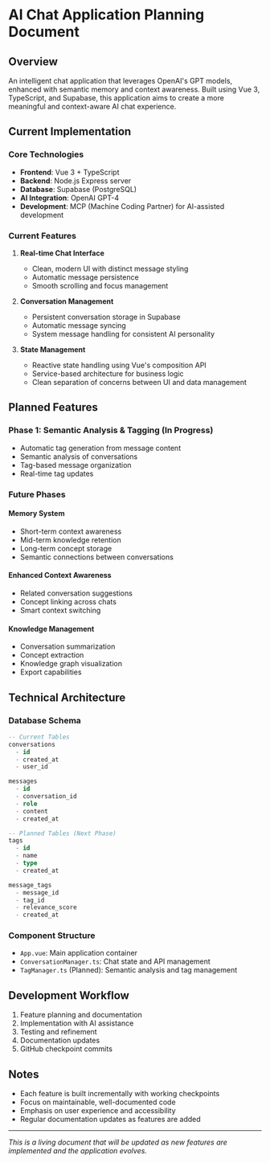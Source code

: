 # AI Chat Application Planning Document

## Overview

An intelligent chat application that leverages OpenAI's GPT models, enhanced with semantic memory and context awareness. Built using Vue 3, TypeScript, and Supabase, this application aims to create a more meaningful and context-aware AI chat experience.

## Current Implementation

### Core Technologies

- **Frontend**: Vue 3 + TypeScript
- **Backend**: Node.js Express server
- **Database**: Supabase (PostgreSQL)
- **AI Integration**: OpenAI GPT-4
- **Development**: MCP (Machine Coding Partner) for AI-assisted development

### Current Features

1. **Real-time Chat Interface**

   - Clean, modern UI with distinct message styling
   - Automatic message persistence
   - Smooth scrolling and focus management

2. **Conversation Management**

   - Persistent conversation storage in Supabase
   - Automatic message syncing
   - System message handling for consistent AI personality

3. **State Management**
   - Reactive state handling using Vue's composition API
   - Service-based architecture for business logic
   - Clean separation of concerns between UI and data management

## Planned Features

### Phase 1: Semantic Analysis & Tagging (In Progress)

- Automatic tag generation from message content
- Semantic analysis of conversations
- Tag-based message organization
- Real-time tag updates

### Future Phases

#### Memory System

- Short-term context awareness
- Mid-term knowledge retention
- Long-term concept storage
- Semantic connections between conversations

#### Enhanced Context Awareness

- Related conversation suggestions
- Concept linking across chats
- Smart context switching

#### Knowledge Management

- Conversation summarization
- Concept extraction
- Knowledge graph visualization
- Export capabilities

## Technical Architecture

### Database Schema

```sql
-- Current Tables
conversations
  - id
  - created_at
  - user_id

messages
  - id
  - conversation_id
  - role
  - content
  - created_at

-- Planned Tables (Next Phase)
tags
  - id
  - name
  - type
  - created_at

message_tags
  - message_id
  - tag_id
  - relevance_score
  - created_at
```

### Component Structure

- `App.vue`: Main application container
- `ConversationManager.ts`: Chat state and API management
- `TagManager.ts` (Planned): Semantic analysis and tag management

## Development Workflow

1. Feature planning and documentation
2. Implementation with AI assistance
3. Testing and refinement
4. Documentation updates
5. GitHub checkpoint commits

## Notes

- Each feature is built incrementally with working checkpoints
- Focus on maintainable, well-documented code
- Emphasis on user experience and accessibility
- Regular documentation updates as features are added

---

_This is a living document that will be updated as new features are implemented and the application evolves._

